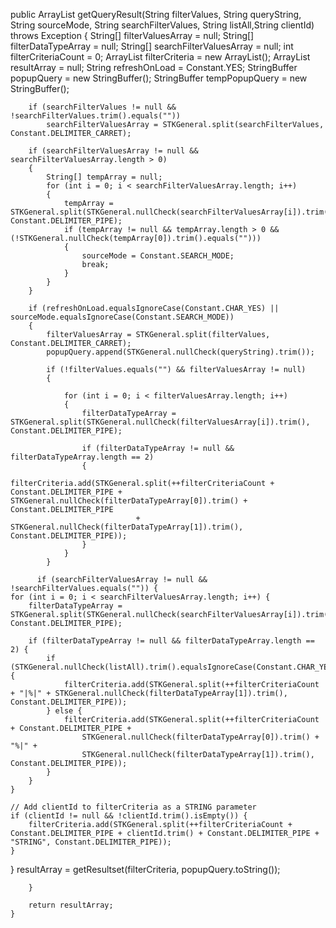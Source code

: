 public ArrayList getQueryResult(String filterValues, String queryString, String sourceMode, String searchFilterValues, String listAll,String clientId) throws Exception
    {
        String[] filterValuesArray = null;
        String[] filterDataTypeArray = null;
        String[] searchFilterValuesArray = null;
        int filterCriteriaCount = 0;
        ArrayList filterCriteria = new ArrayList();
        ArrayList resultArray = null;
        String refreshOnLoad = Constant.YES;
        StringBuffer popupQuery = new StringBuffer();
        StringBuffer tempPopupQuery = new StringBuffer();

        if (searchFilterValues != null && !searchFilterValues.trim().equals(""))
            searchFilterValuesArray = STKGeneral.split(searchFilterValues, Constant.DELIMITER_CARRET);

        if (searchFilterValuesArray != null && searchFilterValuesArray.length > 0)
        {
            String[] tempArray = null;
            for (int i = 0; i < searchFilterValuesArray.length; i++)
            {
                tempArray = STKGeneral.split(STKGeneral.nullCheck(searchFilterValuesArray[i]).trim(), Constant.DELIMITER_PIPE);
                if (tempArray != null && tempArray.length > 0 && (!STKGeneral.nullCheck(tempArray[0]).trim().equals("")))
                {
                    sourceMode = Constant.SEARCH_MODE;
                    break;
                }
            }
        }

        if (refreshOnLoad.equalsIgnoreCase(Constant.CHAR_YES) || sourceMode.equalsIgnoreCase(Constant.SEARCH_MODE))
        {
            filterValuesArray = STKGeneral.split(filterValues, Constant.DELIMITER_CARRET);
            popupQuery.append(STKGeneral.nullCheck(queryString).trim());

            if (!filterValues.equals("") && filterValuesArray != null)
            {

                for (int i = 0; i < filterValuesArray.length; i++)
                {
                    filterDataTypeArray = STKGeneral.split(STKGeneral.nullCheck(filterValuesArray[i]).trim(), Constant.DELIMITER_PIPE);

                    if (filterDataTypeArray != null && filterDataTypeArray.length == 2)
                    {
                        filterCriteria.add(STKGeneral.split(++filterCriteriaCount + Constant.DELIMITER_PIPE + STKGeneral.nullCheck(filterDataTypeArray[0]).trim() + Constant.DELIMITER_PIPE
                                + STKGeneral.nullCheck(filterDataTypeArray[1]).trim(), Constant.DELIMITER_PIPE));
                    }
                }
            }

          if (searchFilterValuesArray != null && !searchFilterValues.equals("")) {
    for (int i = 0; i < searchFilterValuesArray.length; i++) {
        filterDataTypeArray = STKGeneral.split(STKGeneral.nullCheck(searchFilterValuesArray[i]).trim(), Constant.DELIMITER_PIPE);

        if (filterDataTypeArray != null && filterDataTypeArray.length == 2) {
            if (STKGeneral.nullCheck(listAll).trim().equalsIgnoreCase(Constant.CHAR_YES)) {
                filterCriteria.add(STKGeneral.split(++filterCriteriaCount + "|%|" + STKGeneral.nullCheck(filterDataTypeArray[1]).trim(), Constant.DELIMITER_PIPE));
            } else {
                filterCriteria.add(STKGeneral.split(++filterCriteriaCount + Constant.DELIMITER_PIPE +
                    STKGeneral.nullCheck(filterDataTypeArray[0]).trim() + "%|" +
                    STKGeneral.nullCheck(filterDataTypeArray[1]).trim(), Constant.DELIMITER_PIPE));
            }
        }
    }

    // Add clientId to filterCriteria as a STRING parameter
    if (clientId != null && !clientId.trim().isEmpty()) {
        filterCriteria.add(STKGeneral.split(++filterCriteriaCount + Constant.DELIMITER_PIPE + clientId.trim() + Constant.DELIMITER_PIPE + "STRING", Constant.DELIMITER_PIPE));
    }
}
            resultArray = getResultset(filterCriteria, popupQuery.toString());

        }

        return resultArray;
    }
    
